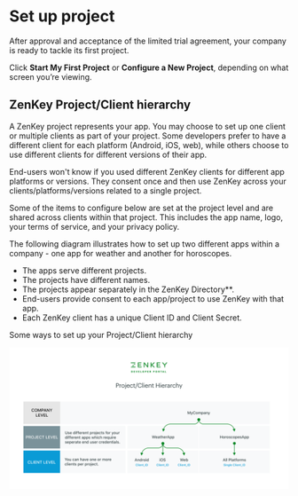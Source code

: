 # Set up project

After approval and acceptance of the limited trial agreement, your company is ready to tackle its first project.

Click **Start My First Project** or **Configure a New Project**, depending on what screen you’re viewing.

## ZenKey Project/Client hierarchy

A ZenKey project represents your app. You may choose to set up one client or multiple clients as part of your project. Some developers prefer to have a different client for each platform (Android, iOS, web), while others choose to use different clients for different versions of their app.

End-users won't know if you used different ZenKey clients for different app platforms or versions. They consent once and then use ZenKey across your clients/platforms/versions related to a single project.

Some of the items to configure below are set at the project level and are shared across clients within that project. This includes the app name, logo, your terms of service, and your privacy policy.

The following diagram illustrates how to set up two different apps within a company - one app for weather and another for horoscopes.

  * The apps serve different projects.
  * The projects have different names.
  * The projects appear separately in the ZenKey Directory**.
  * End-users provide consent to each app/project to use ZenKey with that app.
  * Each ZenKey client has a unique Client ID and Client Secret.

Some ways to set up your Project/Client hierarchy

![Project hierarchy](e1c032f-ZenKey-Project-Client-Hierarchy.png)